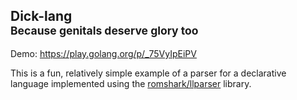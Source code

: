 <h2>
  <span>Dick-lang</span>
  <br>
  <sub>Because genitals deserve glory too</sub>
</h2>

Demo: https://play.golang.org/p/_75VyIpEiPV

This is a fun, relatively simple example of a parser for a declarative language
implemented using the [romshark/llparser](github.com/romshark/llparser) library.
